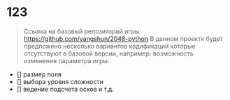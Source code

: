 # 123
> Ссылка на базовый репозиторий игры: https://github.com/yangshun/2048-python
В данном проектк будет предложено несколько вариантов кодификаций которые отсутствуют в базовой версии, например: возможность изменения параметра игры:

- [] размер поля
- [] выбора уровня сложности
- [] ведение подсчета осков и т.д.
